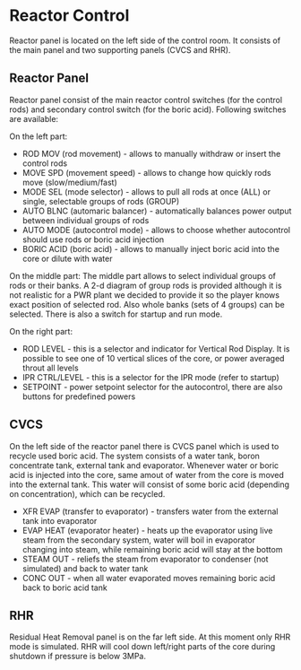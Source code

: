 # Reactor Control

Reactor panel is located on the left side of the control room. It consists of the main panel and two supporting panels (CVCS and RHR).

## Reactor Panel

Reactor panel consist of the main reactor control switches (for the control rods) and secondary control switch (for the boric acid). Following switches are available:

On the left part:
- ROD MOV (rod movement) - allows to manually withdraw or insert the control rods
- MOVE SPD (movement speed) - allows to change how quickly rods move (slow/medium/fast)
- MODE SEL (mode selector) - allows to pull all rods at once (ALL) or single, selectable groups of rods (GROUP)
- AUTO BLNC (automaric balancer) - automatically balances power output between individual groups of rods
- AUTO MODE (autocontrol mode) - allows to choose whether autocontrol should use rods or boric acid injection
- BORIC ACID (boric acid) - allows to manually inject boric acid into the core or dilute with water

On the middle part:
The middle part allows to select individual groups of rods or their banks. A 2-d diagram of group rods is provided although it is not realistic for a PWR plant we decided to provide it so the player knows exact position of selected rod. Also whole banks (sets of 4 groups) can be selected. There is also a switch for startup and run mode.

On the right part:
- ROD LEVEL - this is a selector and indicator for Vertical Rod Display. It is possible to see one of 10 vertical slices of the core, or power averaged throut all levels
- IPR CTRL/LEVEL - this is a selector for the IPR mode (refer to startup)
- SETPOINT - power setpoint selector for the autocontrol, there are also buttons for predefined powers

## CVCS

On the left side of the reactor panel there is CVCS panel which is used to recycle used boric acid. The system consists of a water tank, boron concentrate tank, external tank and evaporator. Whenever water or boric acid is injected into the core, same amout of water from the core is moved into the external tank. This water will consist of some boric acid (depending on concentration), which can be recycled.

- XFR EVAP (transfer to evaporator) - transfers water from the external tank into evaporator
- EVAP HEAT (evaporator heater) - heats up the evaporator using live steam from the secondary system, water will boil in evaporator changing into steam, while remaining boric acid will stay at the bottom
- STEAM OUT - reliefs the steam from evaporator to condenser (not simulated) and back to water tank
- CONC OUT - when all water evaporated moves remaining boric acid back to boric acid tank

## RHR

Residual Heat Removal panel is on the far left side. At this moment only RHR mode is simulated. RHR will cool down left/right parts of the core during shutdown if pressure is below 3MPa.
